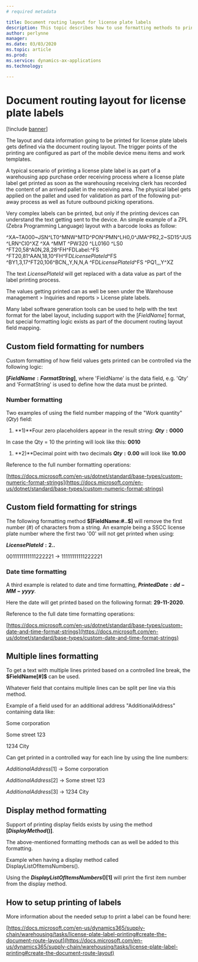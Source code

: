 ```yaml
---
# required metadata

title: Document routing layout for license plate labels
description: This topic describes how to use formatting methods to print values on labels.
author: perlynne
manager: 
ms.date: 03/03/2020
ms.topic: article
ms.prod: 
ms.service: dynamics-ax-applications
ms.technology: 

---
```


# Document routing layout for license plate labels

[!include [banner](../includes/banner.md)]


The layout and data information going to be printed for license plate labels gets defined via the document routing layout. The trigger points of the printing are configured as part of the mobile device menu items and work templates.

A typical scenario of printing a license plate label is as part of a warehousing app purchase order receiving process where a license plate label get printed as soon as the warehousing receiving clerk has recorded the content of an arrived pallet in the receiving area. The physical label gets applied on the pallet and used for validation as part of the following put-away process as well as future outbound picking operations.

Very complex labels can be printed, but only if the printing devices can understand the text getting sent to the device. An simple example of a ZPL (Zebra Programming Language) layout with a barcode looks as follow:

^XA~TA000~JSN^LT0^MNW^MTD^PON^PMN^LH0,0^JMA^PR2,2~SD15^JUS^LRN^CI0^XZ
^XA
^MMT
^PW320
^LL0160
^LS0
^FT20,58^A0N,28,28^FH\^FDLabel:^FS
^FT20,81^AAN,18,10^FH\^FD$LicensePlateId$^FS
^BY1,3,17^FT20,106^BCN,,Y,N,N,A
^FD$LicensePlateId$^FS
^PQ1,,,Y^XZ

The text $LicensePlateId$ will get replaced with a data value as part of the label printing process.

The values getting printed can as well be seen under the Warehouse management \> Inquiries and reports \> License plate labels.

Many label software generation tools can be used to help with the text format for the label layout, including support with the $[FieldName]$ format, but special formatting logic exists as part of the document routing layout field mapping.

## Custom field formatting for numbers

Custom formatting of how field values gets printed can be controlled via the following logic:

**$[FieldName:FormatString]$**, where &#39;FieldName&#39; is the data field, e.g. &#39;Qty&#39; and &#39;FormatString&#39; is used to define how the data must be printed.

### Number formatting

Two examples of using the field number mapping of the &quot;Work quantity&quot; ($Qty$) field:

1. **1)**Four zero placeholders appear in the result string: **$Qty:0000$**

In case the Qty = 10 the printing will look like this: **0010**

1. **2)**Decimal point with two decimals **$Qty:0.00$** will look like **10.00**

Reference to the full number formatting operations:

[https://docs.microsoft.com/en-us/dotnet/standard/base-types/custom-numeric-format-strings](https://docs.microsoft.com/en-us/dotnet/standard/base-types/custom-numeric-format-strings)



## Custom field formatting for strings

The following formatting method **$[FieldName:#..$]** will remove the first number (#) of characters from a string. An example being a SSCC license plate number where the first two &#39;00&#39; will not get printed when using:

**$LicensePlateId:2..$**

0011111111111222221 -\> 11111111111222221

### Date time formatting

A third example is related to date and time formatting, **$PrintedDate:dd-MM-yyyy$**.

Here the date will get printed based on the following format: **29-11-2020**.

Reference to the full date time formatting operations:

[https://docs.microsoft.com/en-us/dotnet/standard/base-types/custom-date-and-time-format-strings](https://docs.microsoft.com/en-us/dotnet/standard/base-types/custom-date-and-time-format-strings)



## Multiple lines formatting

To get a text with multiple lines printed based on a controlled line break, the **$FieldName[#]$** can be used.

Whatever field that contains multiple lines can be split per line via this method.

Example of a field used for an additional address &quot;AdditionalAddress&quot; containing data like:

Some corporation

Some street 123

1234 City

Can get printed in a controlled way for each line by using the line numbers:

$AdditionalAddress[1]$ -\> Some corporation

$AdditionalAddress[2]$ -\> Some street 123

$AdditionalAddress[3]$ -\> 1234 City



## Display method formatting

Support of printing display fields exists by using the method **$[DisplayMethod()]$**.

The above-mentioned formatting methods can as well be added to this formatting.

Example when having a display method called DisplayListOfItemsNumbers().

Using the **$DisplayListOfItemsNumbers()[1]$** will print the first item number from the display method.



## How to setup printing of labels

More information about the needed setup to print a label can be found here:

[https://docs.microsoft.com/en-us/dynamics365/supply-chain/warehousing/tasks/license-plate-label-printing#create-the-document-route-layout](https://docs.microsoft.com/en-us/dynamics365/supply-chain/warehousing/tasks/license-plate-label-printing#create-the-document-route-layout)
